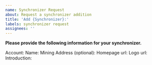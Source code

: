 ```yaml
---
name: Synchronizer Request
about: Request a synchronizer addition
title: 'Add {Synchronizer}:'
labels: synchronizer request
assignees: ''
---
```


**Please provide the following information for your synchronizer.**

Account: 
Name: 
Mining Address (optional): 
Homepage url: 
Logo url: 
Introduction: 
